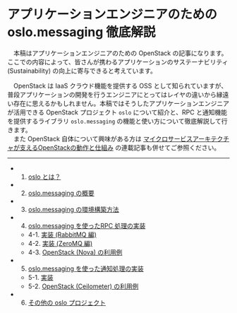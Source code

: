# アプリケーションエンジニアのための oslo.messaging 徹底解説

　本稿はアプリケーションエンジニアのための OpenStack の記事になります。ここでの内容によって、皆さんが携わるアプリケーションのサステーナビリティ (Sustainability) の向上に寄与できると考えています。  

　OpenStack は IaaS クラウド機能を提供する OSS として知られていますが、普段アプリケーションの開発を行うエンジニアにとってはレイヤの違いから縁遠い存在に思えるかもしれません。本稿ではそうしたアプリケーションエンジニアが活用できる OpenStack プロジェクト `oslo` について紹介と、RPC と通知機能を提供するライブラリ `oslo.messaging` の機能と使い方について徹底解説して行きます。  
　また OpenStack 自体について興味がある方は [マイクロサービスアーキテクチャが支えるOpenStackの動作と仕組み](https://codezine.jp/article/detail/9636) の連載記事も併せてご参照ください。  

---

* 1. [oslo とは？](https://github.com/userlocalhost2000/draft-oslo.messaging/tree/master/chapter1)
* 2. [oslo.messaging の概要](https://github.com/userlocalhost2000/draft-oslo.messaging/tree/master/chapter2)
* 3. [oslo.messaging の環境構築方法](https://github.com/userlocalhost2000/draft-oslo.messaging/tree/master/chapter3)
* 4. [oslo.messaging を使ったRPC 処理の実装](https://github.com/userlocalhost2000/draft-oslo.messaging/tree/master/chapter4)
    * 4-1. [実装 (RabbitMQ 編)](https://github.com/userlocalhost2000/draft-oslo.messaging/tree/master/chapter4/chapter4-1)
    * 4-2. [実装 (ZeroMQ 編)](https://github.com/userlocalhost2000/draft-oslo.messaging/tree/master/chapter4/chapter4-2)
    * 4-3. [OpenStack (Nova) の利用例](https://github.com/userlocalhost2000/draft-oslo.messaging/tree/master/chapter4/chapter4-3)
* 5. [oslo.messaging を使った通知処理の実装](https://github.com/userlocalhost2000/draft-oslo.messaging/tree/master/chapter5)
    * 5-1. [実装](https://github.com/userlocalhost2000/draft-oslo.messaging/tree/master/chapter5/chapter5-1)
    * 5-2. [OpenStack (Ceilometer) の利用例](https://github.com/userlocalhost2000/draft-oslo.messaging/tree/master/chapter5/chapter5-2)
* 6. [その他の oslo プロジェクト](https://github.com/userlocalhost2000/draft-oslo.messaging/tree/master/chapter6)
